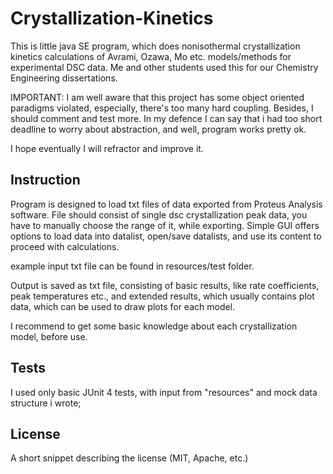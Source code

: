 # Crystallization-Kinetics

This is little java SE program, which does nonisothermal crystallization kinetics calculations of Avrami, Ozawa, Mo etc. models/methods for experimental DSC data. Me and other students used this for our Chemistry Engineering dissertations. 

IMPORTANT: I am well aware that this project has some object oriented paradigms violated, especially, there's too many hard coupling. Besides, I should comment and test more. In my defence I can say that i had too short deadline to worry about abstraction, and well, program works pretty ok.

I hope eventually I will refractor and improve it.


## Instruction

Program is designed to load txt files of data exported from Proteus Analysis software. File should consist of single dsc crystallization peak data, you have to manually choose the range of it, while exporting. Simple GUI offers options to load data into datalist, open/save datalists, and use its content to proceed with calculations. 

example input txt file can be found in resources/test folder.

Output is saved as txt file, consisting of basic results, like rate coefficients, peak temperatures etc., and extended results, which usually contains plot data, which can be used to draw plots for each model.

I recommend to get some basic knowledge about each crystallization model, before use. 

## Tests

I used only basic JUnit 4 tests, with input from "resources" and mock data structure i wrote;

## License

A short snippet describing the license (MIT, Apache, etc.)
